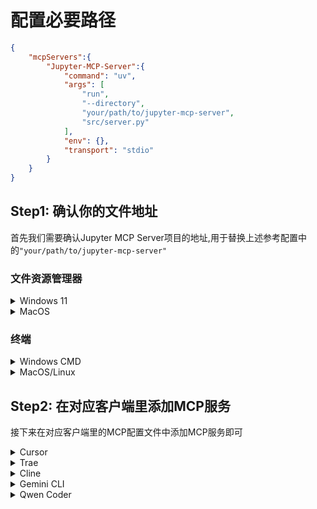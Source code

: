 # 配置必要路径

```json
{
    "mcpServers":{
        "Jupyter-MCP-Server":{
            "command": "uv",
            "args": [
                "run",
                "--directory",
                "your/path/to/jupyter-mcp-server",
                "src/server.py"
            ],
            "env": {},
            "transport": "stdio"
        }
    }
}
```

## Step1: 确认你的文件地址

首先我们需要确认Jupyter MCP Server项目的地址,用于替换上述参考配置中的`"your/path/to/jupyter-mcp-server"`

### 文件资源管理器

<details>
<summary> Windows 11</summary>

在`文件资源管理器`中找到Jupyter MCP Server对应的文件夹,按下快捷键`ctrl+shift+C`复制文件路径,参考的路径如下:

```bash
C:\Users\username\Desktop\MCP\jupyter-mcp-server
```

此时,需要注意将路径中的`\`替换为`\\`,最终的路径如下:

```bash
C:\\Users\\username\\Desktop\\MCP\\jupyter-mcp-server
```

最后将上述参考JSON格式中的文件路径替换为复制完毕的路径,示例如下:

```json
{
    "mcpServers":{
        "Jupyter-MCP-Server":{
            "command": "uv",
            "args": [
                "run",
                "--directory",
                "C:\\Users\\username\\Desktop\\MCP\\jupyter-mcp-server",
                "src/server.py"
            ],
            "env": {},
            "transport": "stdio"
        }
    }
}
```

</details>

<details>
<summary>MacOS</summary>

在`访达`中找到Jupyter MCP Server对应的文件夹,按下快捷键`option+command+c`复制文件路径,参考的路径如下:

```bash
/Users/username/Documents/mcp/jupyter-mcp-server
```

最后将上述参考JSON格式中的文件路径替换为复制完毕的路径,示例如下:

```json
{
    "mcpServers":{
        "Jupyter-MCP-Server":{
            "command": "uv",
            "args": [
                "run",
                "--directory",
                "/Users/username/Documents/mcp/jupyter-mcp-server",
                "src/server.py"
            ],
            "env": {},
            "transport": "stdio"
        }
    }
}
```

</details>

### 终端

<details>
<summary> Windows CMD</summary>

在对应路径下的终端中输入下述命令:

```bash
echo %cd%
```

此时,参考的输出路径如下:

```bash
C:\Users\username\Desktop\MCP\jupyter-mcp-server
```

此时,需要注意将路径中的`\`替换为`\\`,最终的路径如下:

```bash
C:\\Users\\username\\Desktop\\MCP\\jupyter-mcp-server
```

最后将上述参考JSON格式中的文件路径替换为复制完毕的路径,示例如下:

```json
{
    "mcpServers":{
        "Jupyter-MCP-Server":{
            "command": "uv",
            "args": [
                "run",
                "--directory",
                "C:\\Users\\username\\Desktop\\MCP\\jupyter-mcp-server",
                "src/server.py"
            ],
            "env": {},
            "transport": "stdio"
        }
    }
}
```

</details>

<details>
<summary> MacOS/Linux</summary>

在对应路径下的终端中输入下述命令:

```bash
pwd
```

此时,参考的输出路径如下:

```bash
/Users/username/Documents/mcp/jupyter-mcp-server
```

最后将上述参考JSON格式中的文件路径替换为复制完毕的路径,示例如下:

```json
{
    "mcpServers":{
        "Jupyter-MCP-Server":{
            "command": "uv",
            "args": [
                "run",
                "--directory",
                "/Users/username/Documents/mcp/jupyter-mcp-server",
                "src/server.py"
            ],
            "env": {},
            "transport": "stdio"
        }
    }
}
```

</details>

## Step2: 在对应客户端里添加MCP服务

接下来在对应客户端里的MCP配置文件中添加MCP服务即可

<details>

<summary> Cursor</summary>

在Cursor右上角打开`Cursor Settings`(⚙图标),选择`Tool & Integrations`在`MCP Tools`中点击`New MCP Sever`就会跳转到`mcp.json`文件,呈现的示例结果如下:

```json
{
  "mcpServers": {
    ...(已有的MCP,若没有则为空)
  }
}
```

在已有的MCP后将之前已经填充完善好的JSON文件黏贴,最终的参考结果如下:

```json
{
  "mcpServers": {
    ...(已有的MCP,若没有则为空),
    "Jupyter-MCP-Server" : {
        ...(上述具体内容)
    }
  }
}
```

最后保存并关闭`mcp.json`文件,返回查看`MCP Tools`中是否出现名为`Jupyter-MCP-Server`的MCP服务,等待片刻,如果黄灯变绿灯则表明MCP服务启动成功

</details>

<details>

<summary> Trae</summary>

在应用边侧打开AI功能管理按钮(⚙图标),选择`MCP`,点击`手动添加`中的`从JSON导入`,输入如下内容:

```json
{
  "mcpServers": {
    "Jupyter-MCP-Server" : {
        ...(上述具体内容)
    }
  }
}
```

点击确认,打开对应的MCP服务器,查看是否连接成功

</details>

<details>

<summary> Cline</summary>

在对话底部打开`Manager MCP Servers`,点击设置按钮(⚙图标),选择`Installed`,点击`Configure MCP Servers`就会跳转到`cline_mcp_settings.json`文件,呈现的示例结果如下:

```json
{
  "mcpServers": {
    ...(已有的MCP,若没有则为空)
  }
}
```

在已有的MCP后添加`,`(英文半角符号)(若无则无需添加),将之前已经填充完善好的JSON文件黏贴之后,最终的参考结果如下:

```json
{
  "mcpServers": {
    ...(已有的MCP,若没有则为空),
    "Jupyter-MCP-Server" : {
        ...(上述具体内容)
    }
  }
}
```

最后保存并关闭`cline_mcp_settings.json`文件,返回查看是否出现名为`Jupyter-MCP-Server`的MCP服务,启动并等待片刻,如果变绿灯则表明MCP服务启动成功

</details>

<details>

<summary> Gemini CLI</summary>

在项目中`.gemini`文件夹下的`settings.json`文件中添加如下内容:

```json
{
    ...(已有的配置,若没有则为空),
    "mcpServers":{
        ...(已有的MCP,若没有则为空),
        "Jupyter-MCP-Server":{
            "command": "uv",
            "args": [
                "run",
                "--directory",
                "your/path/to/jupyter-mcp-server",
                "src/server.py"
            ],
            "env": {}
        }
    }
}
```

</details>

<details>

<summary> Qwen Coder</summary>

在项目中`.qwen`文件夹下的`settings.json`文件中添加如下内容:

```json
{
    ...(已有的配置,若没有则为空),
    "mcpServers":{
        ...(已有的MCP,若没有则为空),
        "Jupyter-MCP-Server":{
            "command": "uv",
            "args": [
                "run",
                "--directory",
                "your/path/to/jupyter-mcp-server",
                "src/server.py"
            ],
            "env": {}
        }
    }
}
```

</details>


